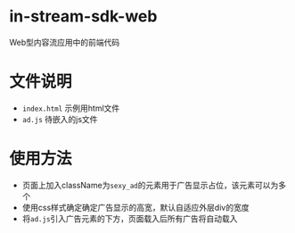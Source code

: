 in-stream-sdk-web
=================

Web型内容流应用中的前端代码

# 文件说明

* `index.html` 示例用html文件
* `ad.js` 待嵌入的js文件

# 使用方法

* 页面上加入className为`sexy_ad`的元素用于广告显示占位，该元素可以为多个
* 使用css样式确定确定广告显示的高宽，默认自适应外层div的宽度
* 将`ad.js`引入广告元素的下方，页面载入后所有广告将自动载入
